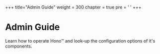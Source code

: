 +++
title="Admin Guide"
weight = 300
chapter = true
pre = '<i class="fas fa-sliders-h"></i> '
+++

# Admin Guide

Learn how to operate Hono&trade; and look-up the configuration options of it's components. 
